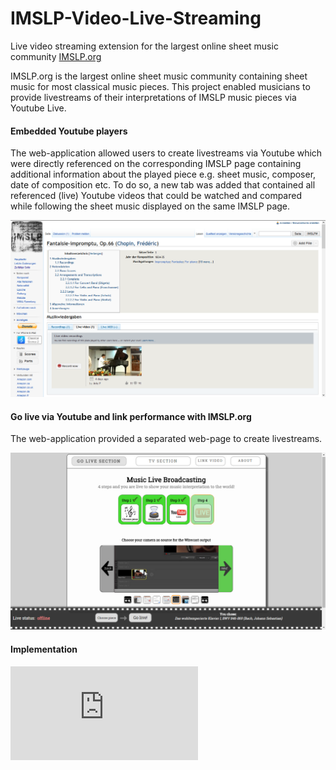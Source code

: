 # IMSLP-Video-Live-Streaming
Live video streaming extension for the largest online sheet music community [IMSLP.org](https://www.imslp.org)

IMSLP.org is the largest online sheet music community containing sheet music for most classical music pieces.
This project enabled musicians to provide livestreams of their interpretations of IMSLP music pieces via Youtube Live.

#### Embedded Youtube players

The web-application allowed users to create livestreams via Youtube which were directly referenced on the corresponding IMSLP page 
containing additional information about the played piece e.g. sheet music, composer, date of composition etc.
To do so, a new tab was added that contained all referenced (live) Youtube videos that could be watched and compared while following 
the sheet music displayed on the same IMSLP page.

![alt IMSLP-Embed](https://raw.githubusercontent.com/MrStonebreaker/IMSLP-Video-Live-Streaming/master/IMSLP-Embed.png)

#### Go live via Youtube and link performance with IMSLP.org

The web-application provided a separated web-page to create livestreams.

![alt GoLiveSection](https://raw.githubusercontent.com/MrStonebreaker/IMSLP-Video-Live-Streaming/master/GoLiveSection.png)


#### Implementation



![alt ApplicationOverview](https://raw.githubusercontent.com/MrStonebreaker/IMSLP-Video-Live-Streaming/master/Application_Overview.pdf)
